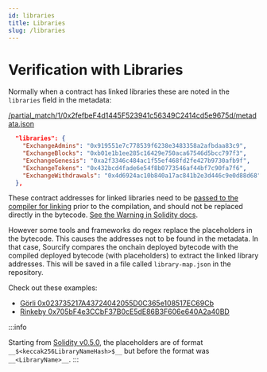```yaml
---
id: libraries
title: Libraries
slug: /libraries
---
```


# Verification with Libraries

Normally when a contract has linked libraries these are noted in the `libraries` field in the metadata:

[/partial_match/1/0x2fefbeF4d1445F523941c56349C2414cd5e9675d/metadata.json](https://repo.sourcify.dev/contracts/partial_match/1/0x2fefbeF4d1445F523941c56349C2414cd5e9675d/metadata.json)

```json
  "libraries": {
    "ExchangeAdmins": "0x919551e7c778539f6238e3483358a2afbdaa83c9",
    "ExchangeBlocks": "0xb01e1b1ee285c16429e750aca67546d5bcc797f3",
    "ExchangeGenesis": "0xa2f3346c484ac1f55ef468fd2fe427b9730afb9f",
    "ExchangeTokens": "0x432bcd4fade6e54f8b0773546af44bf7c90fa7f6",
    "ExchangeWithdrawals": "0x4d6924ac10b840a17ac841b2e3d446c9e0d88d68"
  },
```

These contract addresses for linked libraries need to be [passed to the compiler for linking](https://docs.soliditylang.org/en/latest/using-the-compiler.html#library-linking) prior to the compilation, and should not be replaced directly in the bytecode. [See the Warning in Solidity docs](https://docs.soliditylang.org/en/latest/using-the-compiler.html#library-linking).

However some tools and frameworks do regex replace the placeholders in the bytecode. This causes the addresses not to be found in the metadata. In that case, Sourcify compares the onchain deployed bytecode with the compiled deployed bytecode (with placeholders) to extract the linked library addresses. This will be saved in a file called `library-map.json` in the repository.

Check out these examples:

- [Görli 0x023735217A43724042055D0C365e108517EC69Cb](https://repo.sourcify.dev/contracts/full_match/5/0x023735217A43724042055D0C365e108517EC69Cb/)
- [Rinkeby 0x705bF4e3CCbF37B0cE5dE86B3F606e640A2a40BD](https://repo.sourcify.dev/contracts/full_match/4/0x705bF4e3CCbF37B0cE5dE86B3F606e640A2a40BD/)

:::info

Starting from [Solidity v0.5.0](https://docs.soliditylang.org/en/latest/050-breaking-changes.html#command-line-and-json-interfaces), the placeholders are of format `__$<keccak256LibraryNameHash>$__` but before the format was `__<LibraryName>__`.
:::
